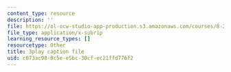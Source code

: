 ```yaml
---
content_type: resource
description: ''
file: https://ol-ocw-studio-app-production.s3.amazonaws.com/courses/8-286-the-early-universe-fall-2013/c073ac988c5ee5bc30cfec21ffd776f2_PK1KNojfvMQ.srt
file_type: application/x-subrip
learning_resource_types: []
resourcetype: Other
title: 3play caption file
uid: c073ac98-8c5e-e5bc-30cf-ec21ffd776f2
---
```

